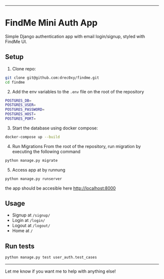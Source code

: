 
---

# FindMe Mini Auth App

Simple Django authentication app with email login/signup, styled with FindMe UI.

## Setup

1. Clone repo:

```bash
git clone git@github.com:drec0xy/findme.git
cd findme
```
2. Add the env variables to the ```.env``` file on the root of the repository
```bash
POSTGRES_DB=
POSTGRES_USER=
POSTGRES_PASSWORD=
POSTGRES_HOST=
POSTGRES_PORT=
```
3. Start the database using docker compose:

```bash
docker-compose up --build
```
4. Run Migrations 
From the root of the repository, run migration by executing the following command

```bash
python manage.py migrate
```
5. Access app at by runnung 

```bash
python manage.py runserver
```
the app should be accesible here
 [http://localhost:8000](http://localhost:8000)

## Usage

* Signup at `/signup/`
* Login at `/login/`
* Logout at `/logout/`
* Home at `/`

## Run tests

```bash
python manage.py test user_auth.test_cases
```

---

Let me know if you want me to help with anything else!
